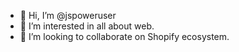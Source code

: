 - 👋 Hi, I’m @jspoweruser
- 👀 I’m interested in all about web. 
- 💞️ I’m looking to collaborate on Shopify ecosystem. 

<!---
jspoweruser/jspoweruser is a ✨ special ✨ repository because its `README.md` (this file) appears on your GitHub profile.
You can click the Preview link to take a look at your changes.
--->
